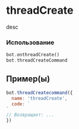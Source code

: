 # threadCreate
desc
### Использование
```php
bot.onthreadCreate()
bot.threadCreateCommand
```
## Пример(ы)

```javascript
bot.threadCreatecommand({
  name: 'threadCreate',
  code: `
`
// Возвращает: ...
})
```